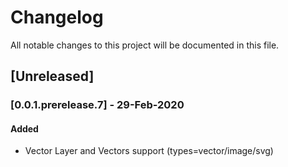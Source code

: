 # Changelog

All notable changes to this project will be documented in this file.

## [Unreleased]

### [0.0.1.prerelease.7] - 29-Feb-2020

#### Added

- Vector Layer and Vectors support (types=vector/image/svg)
